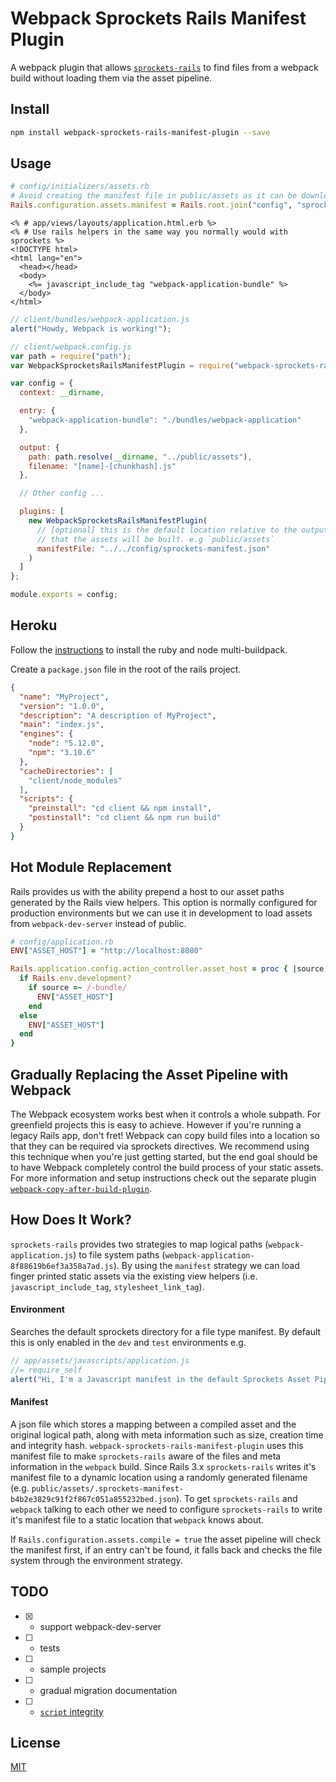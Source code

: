 Webpack Sprockets Rails Manifest Plugin
=======================================

A webpack plugin that allows [`sprockets-rails`](https://github.com/rails/sprockets-rails) 
to find files from a webpack build without loading them via the asset pipeline.

Install
-------

```bash
npm install webpack-sprockets-rails-manifest-plugin --save
```

Usage
-----

```ruby
# config/initializers/assets.rb
# Avoid creating the manifest file in public/assets as it can be downloaded by anyone
Rails.configuration.assets.manifest = Rails.root.join("config", "sprockets-manifest.json")
```

```erb
<% # app/views/layouts/application.html.erb %>
<% # Use rails helpers in the same way you normally would with sprockets %>
<!DOCTYPE html>
<html lang="en">
  <head></head>
  <body>
    <%= javascript_include_tag "webpack-application-bundle" %>
  </body>
</html>
```

```javascript
// client/bundles/webpack-application.js
alert("Howdy, Webpack is working!");
```

```javascript
// client/webpack.config.js
var path = require("path");
var WebpackSprocketsRailsManifestPlugin = require("webpack-sprockets-rails-manifest-plugin");

var config = {
  context: __dirname,

  entry: {
    "webpack-application-bundle": "./bundles/webpack-application"
  },

  output: {
    path: path.resolve(__dirname, "../public/assets"),
    filename: "[name]-[chunkhash].js"
  },

  // Other config ...

  plugins: [
    new WebpackSprocketsRailsManifestPlugin(
      // [optional] this is the default location relative to the output directory 
      // that the assets will be built. e.g `public/assets`
      manifestFile: "../../config/sprockets-manifest.json"
    )
  ]
};

module.exports = config;
```

Heroku
------

Follow the [instructions](https://devcenter.heroku.com/articles/nodejs-support) 
to install the ruby and node multi-buildpack. 

Create a `package.json` file in the root of the rails project.

```json
{
  "name": "MyProject",
  "version": "1.0.0",
  "description": "A description of MyProject",
  "main": "index.js",
  "engines": {
    "node": "5.12.0",
    "npm": "3.10.6"
  },
  "cacheDirectories": [
    "client/node_modules"
  ],
  "scripts": {
    "preinstall": "cd client && npm install",
    "postinstall": "cd client && npm run build"
  }
}
```

Hot Module Replacement
----------------------

Rails provides us with the ability prepend a host to our asset paths generated by
the Rails view helpers. This option is normally configured for production environments
but we can use it in development to load assets from `webpack-dev-server` instead of 
public.

```ruby
# config/application.rb
ENV["ASSET_HOST"] = "http://localhost:8080"

Rails.application.config.action_controller.asset_host = proc { |source, _request|
  if Rails.env.development?
    if source =~ /-bundle/
      ENV["ASSET_HOST"]
    end
  else
    ENV["ASSET_HOST"]
  end
}
```

Gradually Replacing the Asset Pipeline with Webpack
---------------------------------------------------

The Webpack ecosystem works best when it controls a whole subpath. For greenfield 
projects this is easy to achieve. However if you're running a legacy Rails app, don't
fret! Webpack can copy build files into a location so that they can be required via 
sprockets directives. We recommend using this technique when you're just getting started,
but the end goal should be to have Webpack completely control the build process 
of your static assets. For more information and setup instructions check out the
separate plugin [`webpack-copy-after-build-plugin`](https://github.com/rupurt/webpack-copy-after-build-plugin).

How Does It Work?
-----------------

`sprockets-rails` provides two strategies to map logical paths (`webpack-application.js`) 
to file system paths (`webpack-application-8f88619b6ef3a358a7ad.js`). By using the 
`manifest` strategy we can load finger printed static assets via the existing 
view helpers (i.e. `javascript_include_tag`, `stylesheet_link_tag`).

#### Environment

Searches the default sprockets directory for a file type manifest. By default 
this is only enabled in the `dev` and `test` environments e.g.

```javascript
// app/assets/javascripts/application.js
//= require_self
alert("Hi, I'm a Javascript manifest in the default Sprockets Asset Pipeline");
```

#### Manifest

A json file which stores a mapping between a compiled asset and the original 
logical path, along with meta information such as size, creation time and 
integrity hash. `webpack-sprockets-rails-manifest-plugin` uses this manifest file
to make `sprockets-rails` aware of the files and meta information in the 
`webpack` build. Since Rails 3.x `sprockets-rails` writes it's manifest file to 
a dynamic location using a randomly generated filename (e.g. `public/assets/.sprockets-manifest-b4b2e3829c91f2f867c051a855232bed.json`).
To get `sprockets-rails` and `webpack` talking to each other we need to 
configure `sprockets-rails` to write it's manifest file to a static location 
that `webpack` knows about.

If `Rails.configuration.assets.compile = true` the asset pipeline will check the 
manifest first, if an entry can't be found, it falls back and checks the file 
system through the environment strategy.

TODO
----
* [x] - support webpack-dev-server
* [ ] - tests
* [ ] - sample projects
* [ ] - gradual migration documentation
* [ ] - [`script` integrity](https://w3c.github.io/webappsec-subresource-integrity)

License
-------

[MIT](https://opensource.org/licenses/MIT)
